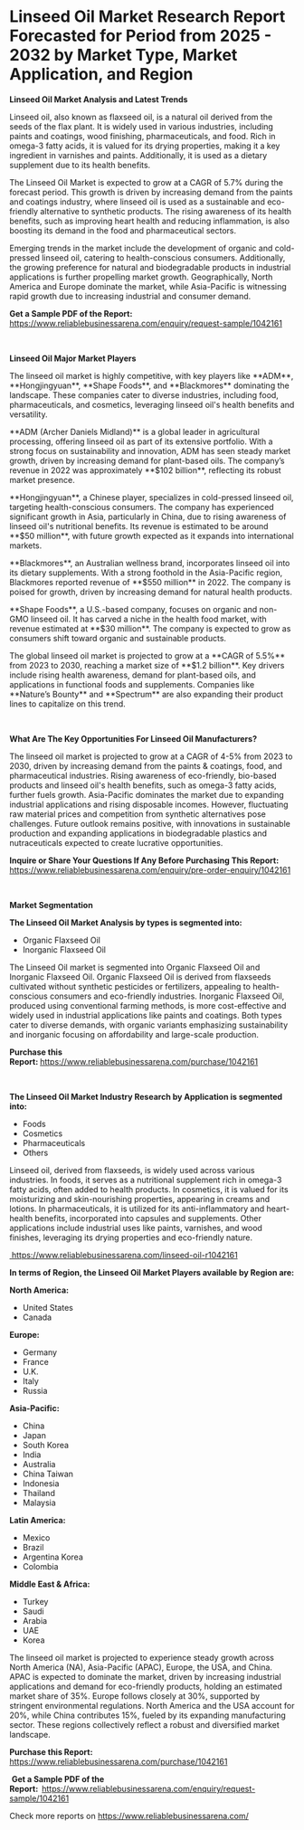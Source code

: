 <p><h1>Linseed Oil Market Research Report Forecasted for Period from 2025 -  2032 by Market Type, Market Application, and Region</h1></p><p><strong>Linseed Oil Market Analysis and Latest Trends</strong></p>
<p><p>Linseed oil, also known as flaxseed oil, is a natural oil derived from the seeds of the flax plant. It is widely used in various industries, including paints and coatings, wood finishing, pharmaceuticals, and food. Rich in omega-3 fatty acids, it is valued for its drying properties, making it a key ingredient in varnishes and paints. Additionally, it is used as a dietary supplement due to its health benefits.</p><p>The Linseed Oil Market is expected to grow at a CAGR of 5.7% during the forecast period. This growth is driven by increasing demand from the paints and coatings industry, where linseed oil is used as a sustainable and eco-friendly alternative to synthetic products. The rising awareness of its health benefits, such as improving heart health and reducing inflammation, is also boosting its demand in the food and pharmaceutical sectors.</p><p>Emerging trends in the market include the development of organic and cold-pressed linseed oil, catering to health-conscious consumers. Additionally, the growing preference for natural and biodegradable products in industrial applications is further propelling market growth. Geographically, North America and Europe dominate the market, while Asia-Pacific is witnessing rapid growth due to increasing industrial and consumer demand.</p></p>
<p><strong>Get a Sample PDF of the Report:&nbsp;</strong> <a href="https://www.reliablebusinessarena.com/enquiry/request-sample/1042161?utm_campaign=2276&utm_medium=2&utm_source=Github&utm_content=ia&utm_term=27012025&utm_id=linseed-oil">https://www.reliablebusinessarena.com/enquiry/request-sample/1042161</a></p>
<p>&nbsp;</p>
<p><strong>Linseed Oil Major Market Players</strong></p>
<p><p>The linseed oil market is highly competitive, with key players like **ADM**, **Hongjingyuan**, **Shape Foods**, and **Blackmores** dominating the landscape. These companies cater to diverse industries, including food, pharmaceuticals, and cosmetics, leveraging linseed oil's health benefits and versatility.</p><p>**ADM (Archer Daniels Midland)** is a global leader in agricultural processing, offering linseed oil as part of its extensive portfolio. With a strong focus on sustainability and innovation, ADM has seen steady market growth, driven by increasing demand for plant-based oils. The company’s revenue in 2022 was approximately **$102 billion**, reflecting its robust market presence.</p><p>**Hongjingyuan**, a Chinese player, specializes in cold-pressed linseed oil, targeting health-conscious consumers. The company has experienced significant growth in Asia, particularly in China, due to rising awareness of linseed oil's nutritional benefits. Its revenue is estimated to be around **$50 million**, with future growth expected as it expands into international markets.</p><p>**Blackmores**, an Australian wellness brand, incorporates linseed oil into its dietary supplements. With a strong foothold in the Asia-Pacific region, Blackmores reported revenue of **$550 million** in 2022. The company is poised for growth, driven by increasing demand for natural health products.</p><p>**Shape Foods**, a U.S.-based company, focuses on organic and non-GMO linseed oil. It has carved a niche in the health food market, with revenue estimated at **$30 million**. The company is expected to grow as consumers shift toward organic and sustainable products.</p><p>The global linseed oil market is projected to grow at a **CAGR of 5.5%** from 2023 to 2030, reaching a market size of **$1.2 billion**. Key drivers include rising health awareness, demand for plant-based oils, and applications in functional foods and supplements. Companies like **Nature’s Bounty** and **Spectrum** are also expanding their product lines to capitalize on this trend.</p></p>
<p>&nbsp;</p>
<p><strong>What Are The Key Opportunities For Linseed Oil Manufacturers?</strong></p>
<p><p>The linseed oil market is projected to grow at a CAGR of 4-5% from 2023 to 2030, driven by increasing demand from the paints & coatings, food, and pharmaceutical industries. Rising awareness of eco-friendly, bio-based products and linseed oil's health benefits, such as omega-3 fatty acids, further fuels growth. Asia-Pacific dominates the market due to expanding industrial applications and rising disposable incomes. However, fluctuating raw material prices and competition from synthetic alternatives pose challenges. Future outlook remains positive, with innovations in sustainable production and expanding applications in biodegradable plastics and nutraceuticals expected to create lucrative opportunities.</p></p>
<p><strong>Inquire or Share Your Questions If Any Before Purchasing This Report:</strong> <a href="https://www.reliablebusinessarena.com/enquiry/pre-order-enquiry/1042161?utm_campaign=2276&utm_medium=2&utm_source=Github&utm_content=ia&utm_term=27012025&utm_id=linseed-oil">https://www.reliablebusinessarena.com/enquiry/pre-order-enquiry/1042161</a></p>
<p>&nbsp;</p>
<p><strong>Market Segmentation</strong></p>
<p><strong>The Linseed Oil Market Analysis by types is segmented into:</strong></p>
<p><ul><li>Organic Flaxseed Oil</li><li>Inorganic Flaxseed Oil</li></ul></p>
<p><p>The Linseed Oil market is segmented into Organic Flaxseed Oil and Inorganic Flaxseed Oil. Organic Flaxseed Oil is derived from flaxseeds cultivated without synthetic pesticides or fertilizers, appealing to health-conscious consumers and eco-friendly industries. Inorganic Flaxseed Oil, produced using conventional farming methods, is more cost-effective and widely used in industrial applications like paints and coatings. Both types cater to diverse demands, with organic variants emphasizing sustainability and inorganic focusing on affordability and large-scale production.</p></p>
<p><strong>Purchase this Report:&nbsp;</strong><a href="https://www.reliablebusinessarena.com/purchase/1042161?utm_campaign=2276&utm_medium=2&utm_source=Github&utm_content=ia&utm_term=27012025&utm_id=linseed-oil">https://www.reliablebusinessarena.com/purchase/1042161</a></p>
<p>&nbsp;</p>
<p><strong>The Linseed Oil Market Industry Research by Application is segmented into:</strong></p>
<p><ul><li>Foods</li><li>Cosmetics</li><li>Pharmaceuticals</li><li>Others</li></ul></p>
<p><p>Linseed oil, derived from flaxseeds, is widely used across various industries. In foods, it serves as a nutritional supplement rich in omega-3 fatty acids, often added to health products. In cosmetics, it is valued for its moisturizing and skin-nourishing properties, appearing in creams and lotions. In pharmaceuticals, it is utilized for its anti-inflammatory and heart-health benefits, incorporated into capsules and supplements. Other applications include industrial uses like paints, varnishes, and wood finishes, leveraging its drying properties and eco-friendly nature.</p></p>
<p><a href="https://www.reliablebusinessarena.com/linseed-oil-r1042161?utm_campaign=2276&utm_medium=2&utm_source=Github&utm_content=ia&utm_term=27012025&utm_id=linseed-oil">&nbsp;https://www.reliablebusinessarena.com/linseed-oil-r1042161</a></p>
<p><strong>In terms of Region, the Linseed Oil Market Players available by Region are:</strong></p>
<p>
    <p> <strong> North America: </strong>
        <ul>
            <li>United States</li>
            <li>Canada</li>
        </ul>
        </p> 
    <p> <strong> Europe: </strong>
        <ul>
            <li>Germany</li>
            <li>France</li>
            <li>U.K.</li>
            <li>Italy</li>
            <li>Russia</li>
        </ul>
        </p> 
    <p> <strong> Asia-Pacific: </strong>
        <ul>
            <li>China</li>
            <li>Japan</li>
            <li>South Korea</li>
            <li>India</li>
            <li>Australia</li>
            <li>China Taiwan</li>
            <li>Indonesia</li>
            <li>Thailand</li>
            <li>Malaysia</li>
        </ul>
        </p> 
    <p> <strong> Latin America: </strong>
        <ul>
            <li>Mexico</li>
            <li>Brazil</li>
            <li>Argentina Korea</li>
            <li>Colombia</li>
        </ul>
        </p> 
    <p> <strong> Middle East & Africa: </strong>
        <ul>
            <li>Turkey</li>
            <li>Saudi</li>
            <li>Arabia</li>
            <li>UAE</li>
            <li>Korea</li>
        </ul>
    </p>
    </p>
<p><p>The linseed oil market is projected to experience steady growth across North America (NA), Asia-Pacific (APAC), Europe, the USA, and China. APAC is expected to dominate the market, driven by increasing industrial applications and demand for eco-friendly products, holding an estimated market share of 35%. Europe follows closely at 30%, supported by stringent environmental regulations. North America and the USA account for 20%, while China contributes 15%, fueled by its expanding manufacturing sector. These regions collectively reflect a robust and diversified market landscape.</p></p>
<p><strong>Purchase this Report: </strong><a href="https://www.reliablebusinessarena.com/purchase/1042161?utm_campaign=2276&utm_medium=2&utm_source=Github&utm_content=ia&utm_term=27012025&utm_id=linseed-oil">https://www.reliablebusinessarena.com/purchase/1042161</a></p>
<p>&nbsp;<strong>Get a Sample PDF of the Report:&nbsp;&nbsp;</strong><a href="https://www.reliablebusinessarena.com/enquiry/request-sample/1042161?utm_campaign=2276&utm_medium=2&utm_source=Github&utm_content=ia&utm_term=27012025&utm_id=linseed-oil">https://www.reliablebusinessarena.com/enquiry/request-sample/1042161</a></p>
<p><strong></strong></p>
<p>Check more reports on <a href="https://www.reliablebusinessarena.com/?utm_campaign=2276&utm_medium=2&utm_source=Github&utm_content=ia&utm_term=27012025&utm_id=linseed-oil">https://www.reliablebusinessarena.com/</a></p>
